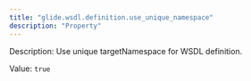 ```yaml
---
title: "glide.wsdl.definition.use_unique_namespace"
description: "Property"
---
```


Description: Use unique targetNamespace for WSDL definition.

Value: `true`